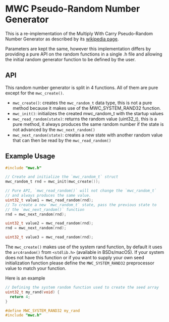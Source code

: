 # MWC Pseudo-Random Number Generator

This is a re-implementation of the Multiply With Carry Pseudo-Random Number Generator
as described by its [wikipedia page](https://en.wikipedia.org/wiki/Multiply-with-carry_pseudorandom_number_generator).

Parameters are kept the same, however this implementation differs by providing
a pure API on the random functions in a single .h file and allowing the initial
random generator function to be defined by the user.


API
---

This random number generator is split in 4 functions. All of them are pure
except for the `mwc_create()`.

- `mwc_create()`: creates the `mwc_random_t` data type, this is not a pure
     method because it makes use of the MWC_SYSTEM_RAND32 function.
- `mwc_init()`: initializes the created mwc_random_t with the startup
     values
- `mwc_read_random(state)`: returns the random value (uint32_t), this is a
     pure method, it always produces the same random number if the state is
     not advanced by the `mwc_next_random()`
- `mwc_next_random(state)`: creates a new state with another random value that
     can then be read by the `mwc_read_random()`


Example Usage
-------------

```C
#include "mwc.h"

// Create and initialize the `mwc_random_t` struct
mwc_random_t rnd = mwc_init(mwc_create());

// Pure API, `mwc_read_random()` will not change the `mwc_random_t`
// and always produces the same value.
uint32_t value1 = mwc_read_random(rnd);
// To create a new `mwc_random_t` state, pass the previous state to
// the `mwc_next_random()` function
rnd = mwc_next_random(rnd);

uint32_t value2 = mwc_read_random(rnd);
rnd = mwc_next_random(rnd);

uint32_t value3 = mwc_read_random(rnd);
```

The `mwc_create()` makes use of the system rand function, by default it uses
the `arc4random()` from `<stdlib.h>` (available in BSDs/macOS). If your system
does not have this function or if you want to supply your own seed
initialization function please define the `MWC_SYSTEM_RAND32` preprocessor
value to match your function.

Here is an example

```C
// Defining the system random function used to create the seed array
uint32_t my_rand(void) {
  return 4;
}

#define MWC_SYSTEM_RAND32 my_rand
#include "mwc.h"
```
